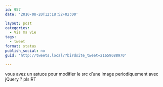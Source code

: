 ```yaml
---
id: 957
date: '2010-08-20T12:18:52+02:00'

layout: post
categories:
  - Vis ma vie
tags:
  - tweet
format: status
publish_social: no
guid: 'http://tweets.local/?birdsite_tweet=21659688970'

---
```


vous avez un astuce pour modifier le src d’une image periodiquement avec jQuery ? pls RT